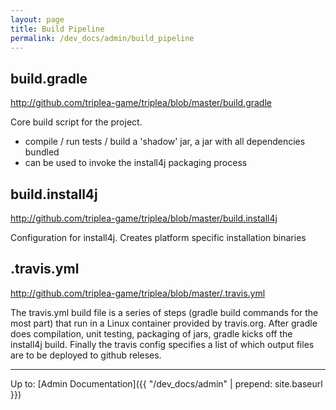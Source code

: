 ```yaml
---
layout: page
title: Build Pipeline
permalink: /dev_docs/admin/build_pipeline
---
```


## build.gradle
http://github.com/triplea-game/triplea/blob/master/build.gradle

Core build script for the project.
- compile / run tests / build a 'shadow' jar, a jar with all dependencies bundled
- can be used to invoke the install4j packaging process

## build.install4j
http://github.com/triplea-game/triplea/blob/master/build.install4j

Configuration for install4j. Creates platform specific installation binaries

## .travis.yml
http://github.com/triplea-game/triplea/blob/master/.travis.yml

The travis.yml build file is a series of steps (gradle build commands for the most part) that run in a Linux container provided by travis.org. After gradle does compilation, unit testing, packaging of jars, gradle kicks off the install4j build. Finally the travis config specifies a list of which output files are to be deployed to github releses.

------------

Up to: [Admin Documentation]({{ "/dev_docs/admin" | prepend: site.baseurl }})
